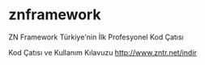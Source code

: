 # znframework
ZN Framework Türkiye'nin İlk Profesyonel Kod Çatısı

Kod Çatısı ve Kullanım Kılavuzu
http://www.zntr.net/indir
